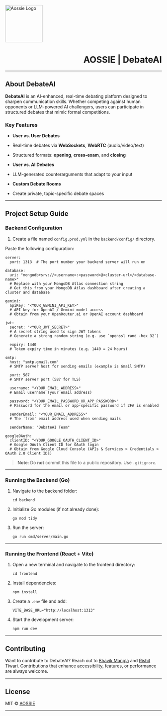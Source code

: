 <p align="left">
  <img src="https://encrypted-tbn0.gstatic.com/images?q=tbn:ANd9GcRpPlI1P7SK3pemg67VMPbvNzxYyk0UtlmJiQ&s" alt="Aossie Logo" height="120"/>
</p>

<h1 align="right">
  <b>AOSSIE | DebateAI</b>
</h1>

---

##  About DebateAI

**DebateAI** is an AI-enhanced, real-time debating platform designed to sharpen communication skills. Whether competing against human opponents or LLM-powered AI challengers, users can participate in structured debates that mimic formal competitions.

###  Key Features

-  **User vs. User Debates**
  - Real-time debates via **WebSockets**, **WebRTC** (audio/video/text)
  - Structured formats: **opening**, **cross-exam**, and **closing**
  
-  **User vs. AI Debates**
  - LLM-generated counterarguments that adapt to your input

-  **Custom Debate Rooms**
  - Create private, topic-specific debate spaces

---

##  Project Setup Guide

###  Backend Configuration

1. Create a file named `config.prod.yml` in the `backend/config/` directory.

Paste the following configuration:
```
server:
  port: 1313  # The port number your backend server will run on

database:
  uri: "mongodb+srv://<username>:<password>@<cluster-url>/<database-name>"  
  # Replace with your MongoDB Atlas connection string
  # Get this from your MongoDB Atlas dashboard after creating a cluster and database

gemini:
  apiKey: "<YOUR_GEMINI_API_KEY>"
  # API key for OpenAI / Gemini model access
  # Obtain from your OpenRouter.ai or OpenAI account dashboard

jwt:
  secret: "<YOUR_JWT_SECRET>"
  # A secret string used to sign JWT tokens
  # Generate a strong random string (e.g. use `openssl rand -hex 32`)

  expiry: 1440  
  # Token expiry time in minutes (e.g. 1440 = 24 hours)

smtp:
  host: "smtp.gmail.com"  
  # SMTP server host for sending emails (example is Gmail SMTP)

  port: 587  
  # SMTP server port (587 for TLS)

  username: "<YOUR_EMAIL_ADDRESS>"  
  # Email username (your email address)

  password: "<YOUR_EMAIL_PASSWORD_OR_APP_PASSWORD>"  
  # Password for the email or app-specific password if 2FA is enabled

  senderEmail: "<YOUR_EMAIL_ADDRESS>"  
  # The 'from' email address used when sending mails

  senderName: "DebateAI Team"  

googleOAuth:
  clientID: "<YOUR_GOOGLE_OAUTH_CLIENT_ID>"  
  # Google OAuth Client ID for OAuth login
  # Obtain from Google Cloud Console (APIs & Services > Credentials > OAuth 2.0 Client IDs)
```

>  **Note**: Do **not** commit this file to a public repository. Use `.gitignore`.

---

###  Running the Backend (Go)

1. Navigate to the backend folder:
   ```
   cd backend
   ```

2. Initialize Go modules (if not already done):
   ```
   go mod tidy
   ```

3. Run the server:
   ```
   go run cmd/server/main.go
   ```

---

###  Running the Frontend (React + Vite)

1. Open a new terminal and navigate to the frontend directory:
   ```
   cd frontend
   ```

2. Install dependencies:
   ```
   npm install
   ```

3. Create a `.env` file and add:
   ```
   VITE_BASE_URL="http://localhost:1313"
   ```

4. Start the development server:
   ```
   npm run dev
   ```

---

##  Contributing

Want to contribute to DebateAI? Reach out to [Bhavik Mangla](https://github.com/bhavik-mangla) and [Rishit Tiwari](https://github.com/rixitgithub). Contributions that enhance accessibility, features, or performance are always welcome.

---

##  License

MIT © [AOSSIE](https://aossie.org)

---
